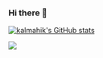 ### Hi there 👋

<!--
**kalmahik/kalmahik** is a ✨ _special_ ✨ repository because its `README.md` (this file) appears on your GitHub profile.

Here are some ideas to get you started:

- 🔭 I’m currently working on ...
- 🌱 I’m currently learning ...
- 👯 I’m looking to collaborate on ...
- 🤔 I’m looking for help with ...
- 💬 Ask me about ...
- 📫 How to reach me: ...
- 😄 Pronouns: ...
- ⚡ Fun fact: ...
-->

[![kalmahik's GitHub stats](https://kalmahiks.vercel.app/api?username=kalmahik&show_icons=true)](https://github.com/kalmahiks)


<picture>
  <source 
    srcset="https://github-readme-stats.vercel.app/api?username=kalmahik&show_icons=true&theme=dark&hide_border=true&bg_color=00000000"
    media="(prefers-color-scheme: dark)"
  />
  <source
    srcset="https://github-readme-stats.vercel.app/api?username=kalmahik&show_icons=true&theme=default&hide_border=true&bg_color=00000000"
    media="(prefers-color-scheme: light), (prefers-color-scheme: no-preference)"
  />
  <img src="https://github-readme-stats.vercel.app/api?username=kalmahik&show_icons=true&hide_border=true&bg_color=00000000" />
</picture>
